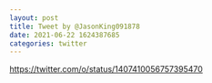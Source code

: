```yaml
--- 
layout: post 
title: Tweet by @JasonKing091878 
date: 2021-06-22 1624387685 
categories: twitter 
--- 
```

https://twitter.com/o/status/1407410056757395470